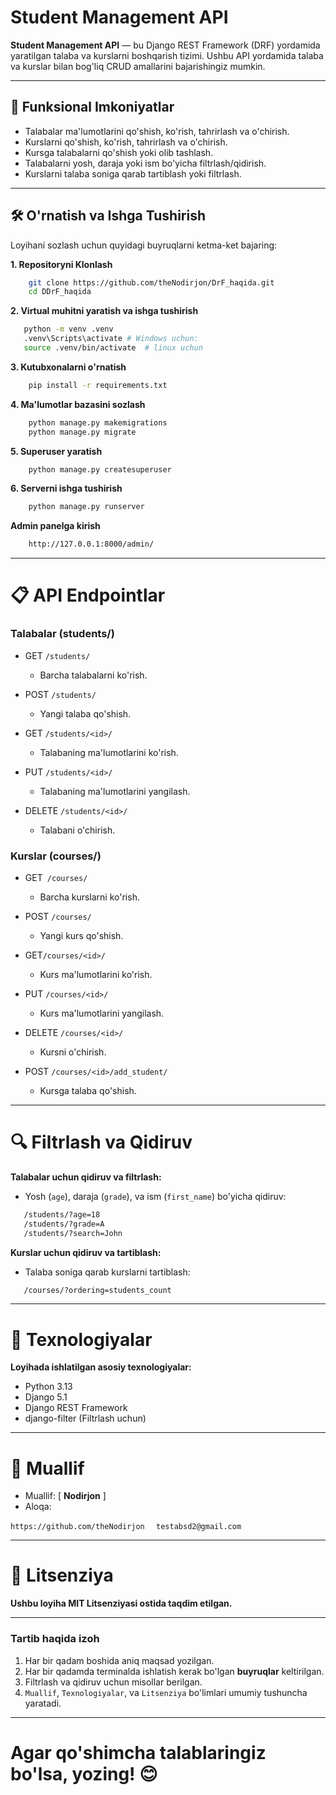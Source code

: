 # Student Management API

**Student Management API** — bu Django REST Framework (DRF) yordamida yaratilgan talaba va kurslarni boshqarish tizimi. Ushbu API yordamida talaba va kurslar bilan bog'liq CRUD amallarini bajarishingiz mumkin.

---

## 🧩 Funksional Imkoniyatlar

- Talabalar ma'lumotlarini qo'shish, ko'rish, tahrirlash va o'chirish.
- Kurslarni qo'shish, ko'rish, tahrirlash va o'chirish.
- Kursga talabalarni qo'shish yoki olib tashlash.
- Talabalarni yosh, daraja yoki ism bo'yicha filtrlash/qidirish.
- Kurslarni talaba soniga qarab tartiblash yoki filtrlash.

---

## 🛠 O'rnatish va Ishga Tushirish

Loyihani sozlash uchun quyidagi buyruqlarni ketma-ket bajaring:

**1. Repositoryni Klonlash**
```bash
    git clone https://github.com/theNodirjon/DrF_haqida.git
    cd DDrF_haqida
```
**2. Virtual muhitni yaratish va ishga tushirish**
```bash
   python -m venv .venv
   .venv\Scripts\activate # Windows uchun: 
   source .venv/bin/activate  # linux uchun
```
**3. Kutubxonalarni o'rnatish**
```bash
    pip install -r requirements.txt
```
**4. Ma'lumotlar bazasini sozlash**
```bash
    python manage.py makemigrations
    python manage.py migrate
```
**5. Superuser yaratish**
```bash
    python manage.py createsuperuser
 ```
**6. Serverni ishga tushirish**
```bash
    python manage.py runserver
```
**Admin panelga kirish**
```bash
    http://127.0.0.1:8000/admin/
```
---
# 📋 API Endpointlar
### Talabalar (students/)
- GET ```/students/ ```
  - Barcha talabalarni ko'rish.

- POST ```/students/```
  - Yangi talaba qo'shish.

- GET ```/students/<id>/ ```
  - Talabaning ma'lumotlarini ko'rish.

- PUT ```/students/<id>/```
  - Talabaning ma'lumotlarini yangilash.

- DELETE ```/students/<id>/```
  - Talabani o'chirish.

### Kurslar (courses/)
- GET``` /courses/```
  - Barcha kurslarni ko'rish.

- POST ```/courses/```
  - Yangi kurs qo'shish.

- GET```/courses/<id>/```
  - Kurs ma'lumotlarini ko'rish.

- PUT ```/courses/<id>/```
  - Kurs ma'lumotlarini yangilash.

- DELETE ```/courses/<id>/```
  - Kursni o'chirish.

- POST ```/courses/<id>/add_student/```
  - Kursga talaba qo'shish.

---

# 🔍 Filtrlash va Qidiruv
**Talabalar uchun qidiruv va filtrlash:**
- Yosh (```age```), daraja (```grade```), va ism (```first_name```) bo'yicha qidiruv:
 ```bash
    /students/?age=18
    /students/?grade=A
    /students/?search=John
```

**Kurslar uchun qidiruv va tartiblash:**
- Talaba soniga qarab kurslarni tartiblash:
 ```bash
    /courses/?ordering=students_count
```
---

# 🚀 Texnologiyalar
**Loyihada ishlatilgan asosiy texnologiyalar:**
- Python 3.13
- Django 5.1 
- Django REST Framework 
- django-filter (Filtrlash uchun)

---

# 📝 Muallif
- Muallif: [ **Nodirjon**  ]
- Aloqa:

`
https://github.com/theNodirjon  
`
`
testabsd2@gmail.com
 `

---

# 🌟 Litsenziya
**Ushbu loyiha MIT Litsenziyasi ostida taqdim etilgan.**

---

### **Tartib haqida izoh**

1. Har bir qadam boshida aniq maqsad yozilgan.
2. Har bir qadamda terminalda ishlatish kerak bo'lgan **buyruqlar** keltirilgan.
3. Filtrlash va qidiruv uchun misollar berilgan.
4. `Muallif`, `Texnologiyalar`, va `Litsenziya` bo'limlari umumiy tushuncha yaratadi.

---
# Agar qo'shimcha talablaringiz bo'lsa, yozing! 😊

